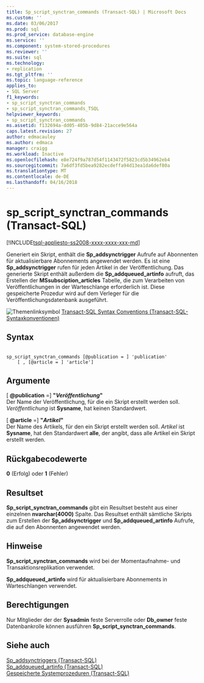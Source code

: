 ```yaml
---
title: Sp_script_synctran_commands (Transact-SQL) | Microsoft Docs
ms.custom: ''
ms.date: 03/06/2017
ms.prod: sql
ms.prod_service: database-engine
ms.service: ''
ms.component: system-stored-procedures
ms.reviewer: ''
ms.suite: sql
ms.technology:
- replication
ms.tgt_pltfrm: ''
ms.topic: language-reference
applies_to:
- SQL Server
f1_keywords:
- sp_script_synctran_commands
- sp_script_synctran_commands_TSQL
helpviewer_keywords:
- sp_script_synctran_commands
ms.assetid: f132694a-dd05-405b-9d84-21acce9e564a
caps.latest.revision: 27
author: edmacauley
ms.author: edmaca
manager: craigg
ms.workload: Inactive
ms.openlocfilehash: e8e724f9a787d54f1143472f5823cd5b34962eb4
ms.sourcegitcommit: 7a6df3fd5bea9282ecdeffa94d13ea1da6def80a
ms.translationtype: MT
ms.contentlocale: de-DE
ms.lasthandoff: 04/16/2018
---
```

# <a name="spscriptsynctrancommands-transact-sql"></a>sp_script_synctran_commands (Transact-SQL)
[!INCLUDE[tsql-appliesto-ss2008-xxxx-xxxx-xxx-md](../../includes/tsql-appliesto-ss2008-xxxx-xxxx-xxx-md.md)]

  Generiert ein Skript, enthält die **Sp_addsynctrigger** Aufrufe auf Abonnenten für aktualisierbare Abonnements angewendet werden. Es ist eine **Sp_addsynctrigger** rufen für jeden Artikel in der Veröffentlichung. Das generierte Skript enthält außerdem die **Sp_addqueued_artinfo** aufruft, das Erstellen der **MSsubsciption_articles** Tabelle, die zum Verarbeiten von Veröffentlichungen in der Warteschlange erforderlich ist. Diese gespeicherte Prozedur wird auf dem Verleger für die Veröffentlichungsdatenbank ausgeführt.  
  
 ![Themenlinksymbol](../../database-engine/configure-windows/media/topic-link.gif "Topic link icon") [Transact-SQL Syntax Conventions (Transact-SQL-Syntaxkonventionen)](../../t-sql/language-elements/transact-sql-syntax-conventions-transact-sql.md)  
  
## <a name="syntax"></a>Syntax  
  
```  
  
sp_script_synctran_commands [@publication = ] 'publication'  
    [ , [@article = ] 'article']  
```  
  
## <a name="arguments"></a>Argumente  
 [ **@publication** =] **"***Veröffentlichung***"**  
 Der Name der Veröffentlichung, für die ein Skript erstellt werden soll. *Veröffentlichung* ist **Sysname**, hat keinen Standardwert.  
  
 [ **@article** =] **"***Artikel***"**  
 Der Name des Artikels, für den ein Skript erstellt werden soll. *Artikel* ist **Sysname**, hat den Standardwert **alle**, der angibt, dass alle Artikel ein Skript erstellt werden.  
  
## <a name="return-code-values"></a>Rückgabecodewerte  
 **0** (Erfolg) oder **1** (Fehler)  
  
## <a name="results-set"></a>Resultset  
 **Sp_script_synctran_commands** gibt ein Resultset besteht aus einer einzelnen **nvarchar(4000)** Spalte. Das Resultset enthält sämtliche Skripts zum Erstellen der **Sp_addsynctrigger** und **Sp_addqueued_artinfo** Aufrufe, die auf den Abonnenten angewendet werden.  
  
## <a name="remarks"></a>Hinweise  
 **Sp_script_synctran_commands** wird bei der Momentaufnahme- und Transaktionsreplikation verwendet.  
  
 **Sp_addqueued_artinfo** wird für aktualisierbare Abonnements in Warteschlangen verwendet.  
  
## <a name="permissions"></a>Berechtigungen  
 Nur Mitglieder der der **Sysadmin** feste Serverrolle oder **Db_owner** feste Datenbankrolle können ausführen **Sp_script_synctran_commands**.  
  
## <a name="see-also"></a>Siehe auch  
 [Sp_addsynctriggers &#40;Transact-SQL&#41;](../../relational-databases/system-stored-procedures/sp-addsynctriggers-transact-sql.md)   
 [Sp_addqueued_artinfo &#40;Transact-SQL&#41;](../../relational-databases/system-stored-procedures/sp-addqueued-artinfo-transact-sql.md)   
 [Gespeicherte Systemprozeduren &#40;Transact-SQL&#41;](../../relational-databases/system-stored-procedures/system-stored-procedures-transact-sql.md)  
  
  
